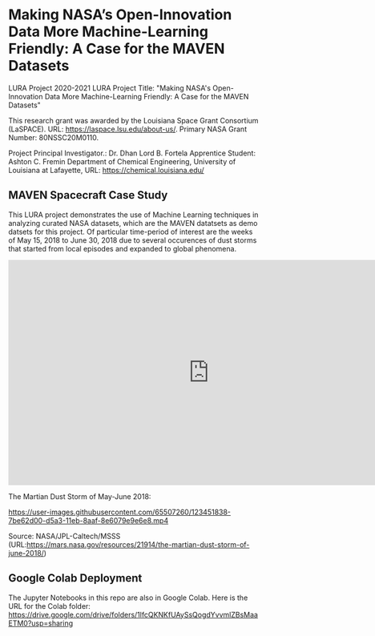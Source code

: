 # Making NASA’s Open-Innovation Data More Machine-Learning Friendly: A Case for the MAVEN Datasets
LURA Project 2020-2021
LURA Project Title: "Making NASA's Open-Innovation Data More Machine-Learning Friendly: A Case for the MAVEN Datasets" 

This research grant was awarded by the Louisiana Space Grant Consortium (LaSPACE). URL: https://laspace.lsu.edu/about-us/. 
Primary NASA Grant Number: 80NSSC20M0110.

Project Principal Investigator.: Dr. Dhan Lord B. Fortela 
Apprentice Student: Ashton C. Fremin 
Department of Chemical Engineering, University of Louisiana at Lafayette, URL: https://chemical.louisiana.edu/

## MAVEN Spacecraft Case Study
This LURA project demonstrates the use of Machine Learning techniques in analyzing curated NASA datasets, which are the MAVEN datatsets as demo datsets for this project. Of particular time-period of interest are the weeks of May 15, 2018 to June 30, 2018 due to several occurences of dust storms that started from local episodes and expanded to global phenomena.

<iframe src='https://mars.nasa.gov/layout/embed/model/?s=7&rotate=true' width='800' height='450' scrolling='no' frameborder='0' allowfullscreen></iframe>



The Martian Dust Storm of May-June 2018:

https://user-images.githubusercontent.com/65507260/123451838-7be62d00-d5a3-11eb-8aaf-8e6079e9e6e8.mp4

Source: NASA/JPL-Caltech/MSSS (URL:https://mars.nasa.gov/resources/21914/the-martian-dust-storm-of-june-2018/)

## Google Colab Deployment
The Jupyter Notebooks in this repo are also in Google Colab. Here is the URL for the Colab folder: https://drive.google.com/drive/folders/1lfcQKNKfUAySsQogdYvvmlZBsMaaETM0?usp=sharing


